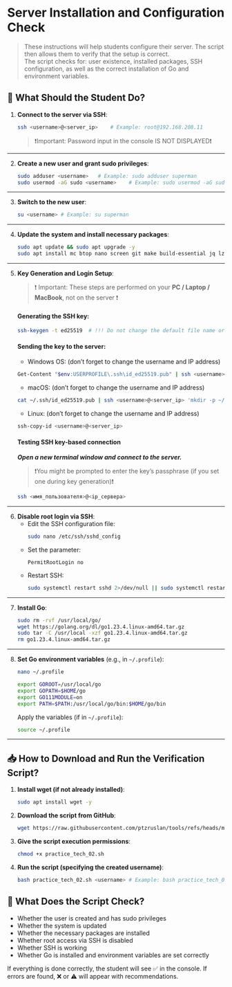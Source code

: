 # Server Installation and Configuration Check

> These instructions will help students configure their server. The script then allows them to verify that the setup is correct. <br>
The script checks for: user existence, installed packages, SSH configuration, as well as the correct installation of Go and environment variables.

## 🔧 What Should the Student Do?

1.  **Connect to the server via SSH**:
    ```bash
    ssh <username>@<server_ip>    # Example: root@192.168.208.11
    ```
    > ❗️Important: Password input in the console IS NOT DISPLAYED❗️

---

2.  **Create a new user and grant sudo privileges**:
    ```bash
    sudo adduser <username>   # Example: sudo adduser superman
    sudo usermod -aG sudo <username>    # Example: sudo usermod -aG sudo superman
    ```
---

3.  **Switch to the new user**:
    ```bash
    su <username> # Example: su superman
    ```
---

4.  **Update the system and install necessary packages**:
    ```bash
    sudo apt update && sudo apt upgrade -y
    sudo apt install mc btop nano screen git make build-essential jq lz4 -y
    ```
---

5. **Key Generation and Login Setup**:<br>

   >❗️ Important: These steps are performed on your **PC / Laptop / MacBook**, not on the server ❗️

   #### Generating the SSH key:
   ```bash
   ssh-keygen -t ed25519  # !!! Do not change the default file name or path (just keep pressing Enter)! You can also set a passphrase for the key.
    ```
   
   #### Sending the key to the server:
     - Windows OS: (don’t forget to change the username and IP address)
    ```bash
    Get-Content "$env:USERPROFILE\.ssh\id_ed25519.pub" | ssh <username>@<server_ip> "mkdir -p ~/.ssh; cat >> ~/.ssh/authorized_keys; chmod 700 ~/.ssh; chmod 600 ~/.ssh/authorized_keys"
   ```
     - macOS: (don’t forget to change the username and IP address)
   ```bash
   cat ~/.ssh/id_ed25519.pub | ssh <username>@<server_ip> 'mkdir -p ~/.ssh && chmod 700 ~/.ssh && cat >> ~/.ssh/authorized_keys && chmod 600 ~/.ssh/authorized_keys'
   ```
   - Linux: (don’t forget to change the username and IP address)
   ```bash
   ssh-copy-id <username>@<server_ip>
   ```
   #### Testing SSH key-based connection
    ***Open a new terminal window and connect to the server.***
    > ❗️You might be prompted to enter the key’s passphrase (if you set one during key generation)❗️
    
    ```bash
   ssh <имя_пользователя>@<ip_сервера>
   ```
---

6.  **Disable root login via SSH**:
    * Edit the SSH configuration file:
        ```bash
        sudo nano /etc/ssh/sshd_config
        ```
    * Set the parameter:
        ```
        PermitRootLogin no
        ```
    * Restart SSH:
        ```bash
        sudo systemctl restart sshd 2>/dev/null || sudo systemctl restart ssh
        ```
---

7.  **Install Go**:
    ```bash
    sudo rm -rvf /usr/local/go/
    wget https://golang.org/dl/go1.23.4.linux-amd64.tar.gz
    sudo tar -C /usr/local -xzf go1.23.4.linux-amd64.tar.gz
    rm go1.23.4.linux-amd64.tar.gz
    ```
---

8.  **Set Go environment variables** (e.g., in `~/.profile`):
    ```bash
    nano ~/.profile
    ```
    ```bash
    export GOROOT=/usr/local/go
    export GOPATH=$HOME/go
    export GO111MODULE=on
    export PATH=$PATH:/usr/local/go/bin:$HOME/go/bin
    ```
    Apply the variables (if in `~/.profile`):
    ```bash
    source ~/.profile
    ```
---

## 📥 How to Download and Run the Verification Script?

1.  **Install wget (if not already installed)**:
    ```bash
    sudo apt install wget -y
    ```

2.  **Download the script from GitHub**:
    ```bash
    wget https://raw.githubusercontent.com/ptzruslan/tools/refs/heads/main/validator/tech02/practice_tech_02_eng.sh -O practice_tech_02.sh
    ```

3.  **Give the script execution permissions**:
    ```bash
    chmod +x practice_tech_02.sh
    ```

4.  **Run the script (specifying the created username)**:
    ```bash
    bash practice_tech_02.sh <username> # Example: bash practice_tech_02.sh superman
    ```

## 📌 What Does the Script Check?
* Whether the user is created and has sudo privileges
* Whether the system is updated
* Whether the necessary packages are installed
* Whether root access via SSH is disabled
* Whether SSH is working
* Whether Go is installed and environment variables are set correctly

If everything is done correctly, the student will see ✅ in the console. If errors are found, ❌ or ⚠️ will appear with recommendations.
